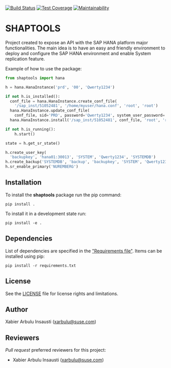 [![Build Status](https://travis-ci.org/SUSE/shaptools.svg?branch=master)](https://travis-ci.org/SUSE/shaptools)
[![Test Coverage](https://api.codeclimate.com/v1/badges/1d4f7cd65e061ea100ba/test_coverage)](https://codeclimate.com/github/SUSE/shaptools/test_coverage)
[![Maintainability](https://api.codeclimate.com/v1/badges/1d4f7cd65e061ea100ba/maintainability)](https://codeclimate.com/github/SUSE/shaptools/maintainability)

# SHAPTOOLS

Project created to expose an API with the SAP HANA platform major functionalities.
The main idea is to have an easy and friendly environment to deploy and configure
the SAP HANA environment and enable System replication feature.

Example of how to use the package:

```python
from shaptools import hana

h = hana.HanaInstance('prd', '00', 'Qwerty1234')

if not h.is_installed():
  conf_file = hana.HanaInstance.create_conf_file(
    '/sap_inst/51052481', '/home/myuser/hana.conf', 'root', 'root')
  hana.HanaInstance.update_conf_file(
    conf_file, sid='PRD', password='Qwerty1234', system_user_password='Qwerty1234')
  hana.HanaInstance.install('/sap_inst/51052481', conf_file, 'root', 'root')

if not h.is_running():
    h.start()

state = h.get_sr_state()

h.create_user_key(
  'backupkey', 'hana01:30013', 'SYSTEM', 'Qwerty1234', 'SYSTEMDB')
h.create_backup('SYSTEMDB', 'backup', 'backupkey', 'SYSTEM', 'Qwerty1234')
h.sr_enable_primary('NUREMBERG')
```

## Installation

To install the **shaptools** package run the pip command:

    pip install .

To install it in a development state run:

    pip install -e .

## Dependencies

List of dependencies are specified in the ["Requirements file"](requirements.txt). Items can be installed using pip:

    pip install -r requirements.txt

## License

See the [LICENSE](LICENSE) file for license rights and limitations.

## Author

Xabier Arbulu Insausti (xarbulu@suse.com)

## Reviewers

*Pull request* preferred reviewers for this project:
- Xabier Arbulu Insausti (xarbulu@suse.com)

